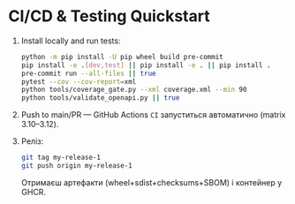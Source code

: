 # CI/CD & Testing Quickstart

1. Install locally and run tests:

    ```bash
    python -m pip install -U pip wheel build pre-commit
    pip install -e .[dev,test] || pip install -e . || pip install .
    pre-commit run --all-files || true
    pytest --cov --cov-report=xml
    python tools/coverage_gate.py --xml coverage.xml --min 90
    python tools/validate_openapi.py || true
    ```

2. Push to main/PR — GitHub Actions `CI` запуститься автоматично (matrix 3.10–3.12).

3. Реліз:

    ```bash
    git tag my-release-1
    git push origin my-release-1
    ```

    Отримаєш артефакти (wheel+sdist+checksums+SBOM) і контейнер у GHCR.
